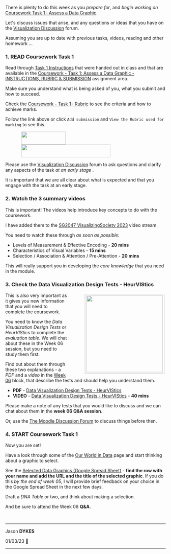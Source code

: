 <link rel="stylesheet" href="https://staff.city.ac.uk/~jad7/sg2047/sg2047.css">

<!---
  ## Homework

  / Last Week
  / DNA Examples
  / Practical & Checklist
  / Checkin

  --->

There is plenty to do this week as you _prepare for_, and _begin working on_ [Coursework Task 1 : Assess a Data Graphic](https://moodle.city.ac.uk/course/view.php?id=45842#section-17).

Let's discuss issues that arise, and any questions or ideas that you have on the [Visualization Discussion](https://moodle.city.ac.uk/mod/forum/view.php?id=2381582) forum.

Assuming you are up to date with previous tasks, videos, reading and other homework ...

### 1. **READ Coursework Task 1**

Read through [Task 1 Instructions](https://moodle.city.ac.uk/pluginfile.php/3030283/mod_assign/introattachment/0/sg2047.coursework2023.task1.instructions.v10.230120.pdf?forcedownload=1) that were handed out in class and that are available in the [Coursework - Task 1: Assess a Data Graphic - INSTRUCTIONS, RUBRIC & SUBMISSION](https://moodle.city.ac.uk/mod/assign/view.php?id=2541435) assignment area.

Make sure you understand what is being asked of you, what you submit and how to succeed.

<!---
Have a look at:

- [The Submission Area](https://moodle.city.ac.uk/mod/assign/view.php?id=2381681) where you also find the [Coursework Instructions PDF](https://moodle.city.ac.uk/pluginfile.php/2663953/mod_assign/introattachment/0/sg2047.coursework2021.task1.instructions.v10.210212.pdf?forcedownload=1) - **Note:** the dates in the PDF are not correct. See the timetable at the beginning of the Section [Coursework Task 1 : Assess a Data Graphic](https://moodle.city.ac.uk/course/view.php?id=45842#section-17)
--->

Check the [Coursework - Task 1 : Rubric](https://moodle.city.ac.uk/mod/page/view.php?id=2541436) to see the criteria and how to achieve marks.

Follow the link above or click <code>Add submission</code> and <code>View the Rubric used for marking</code> to see this.

<img height="40" width="140" style="padding-left:10%" src="https://jsndyks.github.io/sg2047/img/moodle.addSubmission.72.png"/><br/>
<img height="40" width="280" style="padding-left:10%" src="https://jsndyks.github.io/sg2047/img/moodle.viewRubric.72.png"/><br/>

Please use the [Visualization Discussion](https://moodle.city.ac.uk/mod/forum/view.php?id=2381582) forum to ask questions and clarify any aspects of the task _at an early stage_ .

It is important that we are all clear about what is expected and that you engage with the task at an early stage.

### 2. **Watch the 3 summary videos**

This is important!
The videos help introduce key concepts to do with the coursework.

I have added them to the [SG2047 VisualizingSociety 2023](https://moodle.city.ac.uk/mod/url/view.php?id=2552891) video stream.

You need to watch these through _as soon as possible_:

- Levels of Measurement & Effective Encoding - **20 mins**
- Characteristics of Visual Variables - **15 mins**
- Selection / Association & Attention / Pre-Attention - **20 mins**

This will really support you in developing the _core knowledge_ that you need in the module.

### 3. **Check the Data Visualization Design Tests - HeurVIStics**

<div style="float:right">
<img src="https://staff.city.ac.uk/~jad7/sg2047/pics/week06.preparation.jpg" width=240px style="border:1px #bbb solid; margin:4px; padding:4px; margin-left:4em" />
</div>

This is also very important as it gives you new information that you will need to complete the coursework.

You need to know the _Data Visualization Design Tests_ or _HeurVIStics_ to complete the _evaluation table_. We will chat about these in the Week 06 session, but you need to study them first.

Find out about them through these two explanations - a _PDF_ and a _video_ in the [Week 06](https://moodle.city.ac.uk/course/view.php?id=45842#section-13) block, that describe the tests and should help you understand them.

- **PDF** - [Data Visualization Design Tests - HeurVIStics](https://moodle.city.ac.uk/mod/resource/view.php?id=2381644)
- **VIDEO** - [Data Visualization Design Tests - HeurVIStics](https://moodle.city.ac.uk/mod/url/view.php?id=2381648) - **40 mins**

Please make a note of any tests that you would like to discuss and we can chat about them in the **week 06 Q&A session**.

Or, use the [The Moodle Discussion Forum](https://moodle.city.ac.uk/mod/forum/view.php?id=2381582) to discuss things before then.

### 4. **START Coursework Task 1**

Now you are set!

Have a look through some of the [Our World in Data](https://moodle.city.ac.uk/mod/page/view.php?id=2541437) page and start thinking about a graphic to select.

See the [Selected Data Graphics (Google Spread Sheet)](https://moodle.city.ac.uk/mod/url/view.php?id=2381685) - <b>find the row with your name and add the URL and the title of the selected graphic</b>. If you do this _by the end of week 05_, I will provide brief feedback on your choice in the Google Spread Sheet in the next few days.

Draft a _DNA Table_ or two, and think about making a selection.

And be sure to attend the Week 06 **Q&A**.

<!--
### 5. **Watch the Extra Extra Videos**

I also promised to add some discussion of the _Estimation Tasks_ that you took part in, and my take on the section of _The Big Book of Dashboards_ that you have read.

I have not produced these yet:

 * [Visual Variable Estimation Task - Analysis](https://web.microsoftstream.com/video/a524aa8e-8495-466a-b80a-9de7e078bb59)
Here are the results of your estimation efforts - visually analyzed with effective encodings and accompanying DNA tables! Did you do as well (and badly) as I expected?
Find out on the [Module Video Stream](https://j.mp/sg2047stream21) - **20 mins**
 * [Selection / Association & Attention / Pre-Attention](https://web.microsoftstream.com/video/bc374ce8-ca5d-409f-9014-78880f8816a8) and Visual Variables
 We look at some variations in visual characteristics and see whether we are able to select marks that have a particular variation with out fast pre-attentive visual processing.
 Does this scale - can we _ASSEMBLE_ patterns from multiple marks that we visually _SELECT_ as having similar variations in a visual variable, and so similar identities in our data set?
 Can we do so quickly, and when there are many marks on screen?
 Well, it depends on the visual variable and the degree to which variations differ. But use this video to understand _SELECTION_ and _ASSOCIATION_, and try the examples.
 Available on the [Module Video Stream](https://j.mp/sg2047stream21) - **20 mins**
 * **The Big Book of Dashboards**
 _Comments on Part I of TBBOD_ -- to come!

This is not as urgent as the other tasks that I am setting this week as they do not directly influence the coursework. But the videos will come before too long!
-->

&nbsp;
&nbsp;

---

Jason **DYKES**<br/>

01/03/23 🌷

---
